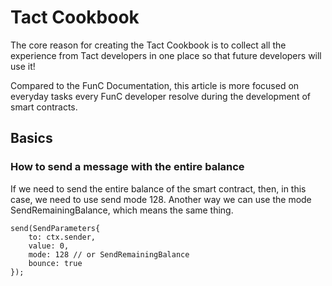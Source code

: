 # Tact Cookbook

The core reason for creating the Tact Cookbook is to collect all the experience from Tact developers in one place so that future developers will use it!

Compared to the FunC Documentation, this article is more focused on everyday tasks every FunC developer resolve during the development of smart contracts.

## Basics
### How to send a message with the entire balance
If we need to send the entire balance of the smart contract, then, in this case, we need to use send mode 128. Another way we can use the mode SendRemainingBalance, which means the same thing.

```
send(SendParameters{
    to: ctx.sender, 
    value: 0, 
    mode: 128 // or SendRemainingBalance
    bounce: true
});
```